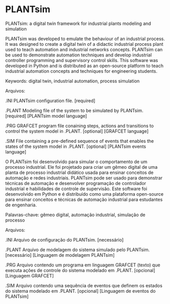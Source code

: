 # PLANTsim
PLANTsim: a digital twin framework for industrial plants modeling and simulation

PLANTsim was developed to emulate the behaviour of an industrial process. It was
designed to create a digital twin of a didactic industrial process plant used to teach automation and
industrial networks concepts. PLANTsim can be used to demonstrate automation techniques and
develop industrial controller programming and supervisory control skills. This software was
developed in Python and is distributed as an open-source platform to teach industrial
automation concepts and techniques for engineering students.

Keywords: digital twin, industrial automation, process simulation

Arquivos:

.INI      PLANTsim configuration file. 
          [required]
          
.PLANT    Modeling file of the system to be simulated by PLANTsim. 
          [required] [PLANTsim model language]
          
.PRG      GRAFCET program file conaining steps, actions and transitions to control the 
          system model in .PLANT. 
          [optional] [GRAFCET language]

.SIM      File containing a pre-defined sequence of events that enables the states of the system 
          model in .PLANT. 
          [optional] [PLANTsim events language]

O PLANTsim foi desenvolvido para simular o comportamento de um processo industrial.
Ele foi projetado para criar um gêmeo digital de uma planta de processo industrial didático usada
para ensinar conceitos de automação e redes industriais. PLANTsim pode ser usado para
demonstrar técnicas de automação e desenvolver programação de controlador industrial e
habilidades de controle de supervisão. Este software foi desenvolvido em Python e é distribuído
como uma plataforma open-source para ensinar conceitos e técnicas de automação industrial para
estudantes de engenharia.

Palavras-chave: gêmeo digital, automação industrial, simulação de processo

Arquivos:

.INI      Arquivo de configuração do PLANTsim. 
          [necessário]

.PLANT    Arquivo de modelagem do sistema simulado pelo PLANTsim. 
          [necessário] [Linguagem de modelagem PLANTsim]

.PRG      Arquivo contendo um programa em linguagem GRAFCET (texto) que executa ações de controle do
          sistema modelado em .PLANT. 
          [opcional] [Linguagem GRAFCET]

.SIM      Arquivo contendo uma sequência de eventos que definem os estados do sistema modelado em .PLANT. 
          [opcional] [Linguagem de eventos do PLANTsim]
